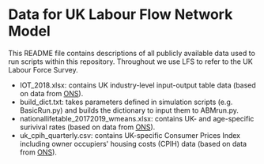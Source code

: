 # Data for UK Labour Flow Network Model 

This README file contains descriptions of all publicly available data used to run scripts within this repository. Throughout we use LFS to refer to the UK Labour Force Survey.

- IOT_2018.xlsx: contains UK industry-level input-output table data (based on data from [ONS](https://www.ons.gov.uk/economy/nationalaccounts/supplyandusetables/datasets/ukinputoutputanalyticaltablesdetailed)).
- build_dict.txt: takes parameters defined in simulation scripts (e.g. BasicRun.py) and builds the dictionary to input them to ABMrun.py.
- nationallifetable_20172019_wmeans.xlsx: contains UK- and age-specific surivival rates (based on data from [ONS](https://www.ons.gov.uk/peoplepopulationandcommunity/birthsdeathsandmarriages/lifeexpectancies/datasets/nationallifetablesunitedkingdomreferencetables)).
- uk_cpih_quarterly.csv: contains UK-specific Consumer Prices Index including owner occupiers' housing costs (CPIH) data (based on data from [ONS](https://www.ons.gov.uk/economy/inflationandpriceindices/timeseries/l522/mm23)).
